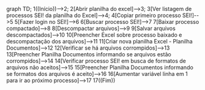 graph TD;
    1((Início))-->2;
    2[Abrir planilha do excel]-->3;
    3[Ver listagem de processos SEI! da planilha do Excel]-->4;
    4[Copiar primeiro processo SEI!]-->5
    5[Fazer login no SEI!]-->6
    6[Buscar processo SEI!]-->7
    7[Baixar processo compactado]-->8
    8[Descompactar arquivos]-->9
    9[Salvar arquivos descompactados]-->10
    10[Preencher Excel sobre processo baixado e descompactação dos arquivos]-->11
    11[Criar nova planilha Excel - Planilha Documentos]-->12
    12[Verificar se há arquivos corrompidos]-->13
    13[Preencher Planilha Documentos informando se arquivos estão corrompidos]-->14
    14[Verificar processo SEI! em busca de formatos de arquivos não aceitos]-->15
    15[Preencher Planilha Documentos informando se formatos dos arquivos é aceito]-->16
    16[Aumentar variável linha em 1 para ir ao próximo processo]-->17
    17((Fim))

